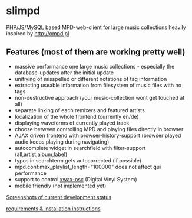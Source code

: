 # slimpd
PHP/JS/MySQL based MPD-web-client for large music collections
heavily inspired by http://ompd.pl


## Features (most of them are working pretty well)
* massive performance one large music collections - especially the database-updates after the initial update
* unifiying of misspelled or different notations of tag information
* extracting useable information from filesystem of music files with no tags
* non-destructive approach (your music-collection wont get touched at all)
* separate linking of each remixers and featured artists
* localization of the whole frontend (currently en/de)
* displaying waveforms of currently played track
* choose between controlling MPD and playing files directly in browser
* AJAX driven frontend with browser-history-support (browser played audio keeps playing during navigating)
* autocomplete widget in searchfield with filter-support (all,artist,album,label)
* typos in searchterm gets autocorrected (if possible)
* mpd.conf:max_playlist_length="100000" does not affect gui performance
* support to control [xwax-osc](https://github.com/oligau/xwax-1.5-osc) (Digital Vinyl System)
* mobile friendly (not implemented yet)


[Screenshots of current development status](https://github.com/othmar52/slimpd/wiki)

[requirements & installation instructions](https://github.com/othmar52/slimpd/wiki/Installation)

